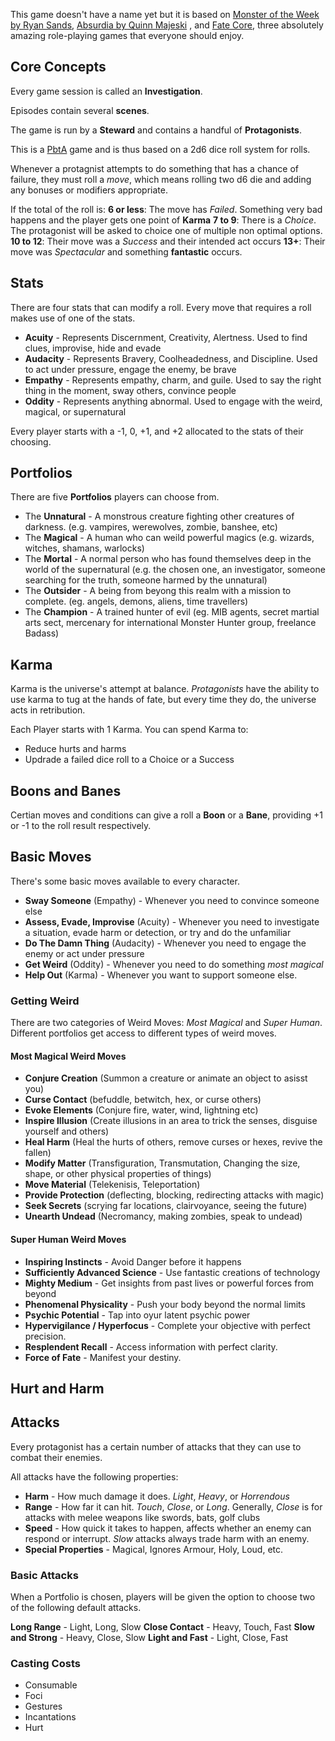 This game doesn't have a name yet but it is based on [Monster of the Week by Ryan Sands](https://en.wikipedia.org/wiki/Monster_of_the_Week), [Absurdia by Quinn Majeski](https://quinnm.itch.io/absurdia) , and [Fate Core](https://fate-srd.com/fate-core/basics), three absolutely amazing role-playing games that everyone should enjoy.

## Core Concepts

Every game session is called an **Investigation**.

Episodes contain several **scenes**.

The game is run by a **Steward** and contains a handful of **Protagonists**.

This is a [PbtA](https://en.wikipedia.org/wiki/Powered_by_the_Apocalypse) game and is thus based on a 2d6 dice roll system for rolls.

Whenever a protagnist attempts to do something that has a chance of failure, they must roll a _move_, which means rolling two d6 die and adding any bonuses or modifiers appropriate.

If the total of the roll is:
**6 or less**: The move has _Failed_. Something very bad happens and the player gets one point of **Karma**
**7 to 9**: There is a _Choice_. The protagonist will be asked to choice one of multiple non optimal options.
**10 to 12**: Their move was a _Success_ and their intended act occurs
**13+**: Their move was _Spectacular_ and something **fantastic** occurs.

## Stats

There are four stats that can modify a roll. Every move that requires a roll makes use of one of the stats.

- **Acuity** - Represents Discernment, Creativity, Alertness. Used to find clues, improvise, hide and evade
- **Audacity** - Represents Bravery, Coolheadedness, and Discipline. Used to act under pressure, engage the enemy, be brave
- **Empathy** - Represents empathy, charm, and guile. Used to say the right thing in the moment, sway others, convince people
- **Oddity** - Represents anything abnormal. Used to engage with the weird, magical, or supernatural

Every player starts with a -1, 0, +1, and +2 allocated to the stats of their choosing.

## Portfolios

There are five **Portfolios** players can choose from.

- The **Unnatural** - A monstrous creature fighting other creatures of darkness. (e.g. vampires, werewolves, zombie, banshee, etc)
- The **Magical** - A human who can weild powerful magics (e.g. wizards, witches, shamans, warlocks)
- The **Mortal** - A normal person who has found themselves deep in the world of the supernatural (e.g. the chosen one, an investigator, someone searching for the truth, someone harmed by the unnatural)
- The **Outsider** - A being from beyong this realm with a mission to complete. (eg. angels, demons, aliens, time travellers)
- The **Champion** - A trained hunter of evil (eg. MIB agents, secret martial arts sect, mercenary for international Monster Hunter group, freelance Badass)

## Karma

Karma is the universe's attempt at balance. _Protagonists_ have the ability to use karma to tug at the hands of fate, but every time they do, the universe acts in retribution.

Each Player starts with 1 Karma. You can spend Karma to:

- Reduce hurts and harms
- Updrade a failed dice roll to a Choice or a Success

## Boons and Banes

Certian moves and conditions can give a roll a **Boon** or a **Bane**, providing +1 or -1 to the roll result respectively.

## Basic Moves

There's some basic moves available to every character.

- **Sway Someone** (Empathy) - Whenever you need to convince someone else
- **Assess, Evade, Improvise** (Acuity) - Whenever you need to investigate a situation, evade harm or detection, or try and do the unfamiliar
- **Do The Damn Thing** (Audacity) - Whenever you need to engage the enemy or act under pressure
- **Get Weird** (Oddity) - Whenever you need to do something _most magical_
- **Help Out** (Karma) - Whenever you want to support someone else.

### Getting Weird

There are two categories of Weird Moves: _Most Magical_ and _Super Human_. Different portfolios get access to different types of weird moves.

#### Most Magical Weird Moves

- **Conjure Creation** (Summon a creature or animate an object to asisst you)
- **Curse Contact** (befuddle, betwitch, hex, or curse others)
- **Evoke Elements** (Conjure fire, water, wind, lightning etc)
- **Inspire Illusion** (Create illusions in an area to trick the senses, disguise yourself and others)
- **Heal Harm** (Heal the hurts of others, remove curses or hexes, revive the fallen)
- **Modify Matter** (Transfiguration, Transmutation, Changing the size, shape, or other physical properties of things)
- **Move Material** (Telekenisis, Teleportation)
- **Provide Protection** (deflecting, blocking, redirecting attacks with magic)
- **Seek Secrets** (scrying far locations, clairvoyance, seeing the future)
- **Unearth Undead** (Necromancy, making zombies, speak to undead)

#### Super Human Weird Moves

- **Inspiring Instincts** - Avoid Danger before it happens
- **Sufficiently Advanced Science** - Use fantastic creations of technology
- **Mighty Medium** - Get insights from past lives or powerful forces from beyond
- **Phenomenal Physicality** - Push your body beyond the normal limits
- **Psychic Potential** - Tap into oyur latent psychic power
- **Hypervigilance / Hyperfocus** - Complete your objective with perfect precision.
- **Resplendent Recall** - Access information with perfect clarity.
- **Force of Fate** - Manifest your destiny.

## Hurt and Harm

## Attacks

Every protagonist has a certain number of attacks that they can use to combat their enemies.

All attacks have the following properties:

- **Harm** - How much damage it does. _Light_, _Heavy_, or _Horrendous_
- **Range** - How far it can hit. _Touch_, _Close_, or _Long_. Generally, _Close_ is for attacks with melee weapons like swords, bats, golf clubs
- **Speed** - How quick it takes to happen, affects whether an enemy can respond or interrupt. _Slow_ attacks always trade harm with an enemy.
- **Special Properties** - Magical, Ignores Armour, Holy, Loud, etc.

### Basic Attacks

When a Portfolio is chosen, players will be given the option to choose two of the following default attacks.

**Long Range** - Light, Long, Slow
**Close Contact** - Heavy, Touch, Fast
**Slow and Strong** - Heavy, Close, Slow
**Light and Fast** - Light, Close, Fast

### Casting Costs

- Consumable
- Foci
- Gestures
- Incantations
- Hurt
